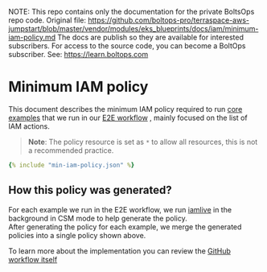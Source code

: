 <!-- note marker start -->
NOTE: This repo contains only the documentation for the private BoltsOps repo code.
Original file: https://github.com/boltops-pro/terraspace-aws-jumpstart/blob/master/vendor/modules/eks_blueprints/docs/iam/minimum-iam-policy.md
The docs are publish so they are available for interested subscribers.
For access to the source code, you can become a BoltOps subscriber.
See: https://learn.boltops.com

<!-- note marker end -->

# Minimum IAM policy

This document describes the minimum IAM policy required to run [core examples](https://github.com/aws-ia/terraform-aws-eks-blueprints/blob/main/.github/workflows/e2e-parallel-full.yml#L30-L47) that we run in our [E2E workflow](https://github.com/aws-ia/terraform-aws-eks-blueprints/blob/main/.github/workflows/e2e-parallel-full.yml) , mainly focused on the list of IAM actions.

> **Note**: The policy resource is set as `*` to allow all resources, this is not a recommended practice.

~~~yaml
{% include "min-iam-policy.json" %}
~~~

## How this policy was generated?

For each example we run in the E2E workflow, we run [iamlive](https://github.com/iann0036/iamlive) in the background in CSM mode to help generate the policy.  
After generating the policy for each example, we merge the generated policies into a single policy shown above.

To learn more about the implementation you can review the [GitHub workflow itself](https://github.com/aws-ia/terraform-aws-eks-blueprints/blob/main/.github/workflows/e2e-parallel-full.yml)

